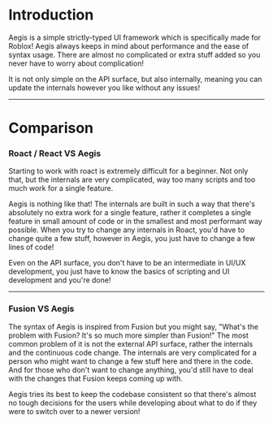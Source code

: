 # Introduction
Aegis is a simple strictly-typed UI framework which is specifically made for Roblox! Aegis always keeps in mind about performance and the ease of syntax usage. There are almost no complicated or extra stuff added so you never have to worry about complication!

It is not only simple on the API surface, but also internally, meaning you can update the internals however you like without any issues!

---

# Comparison
### Roact / React VS Aegis
Starting to work with roact is extremely difficult for a beginner. Not only that, but the internals are very complicated, way too many scripts and too much work for a single feature.

Aegis is nothing like that! The internals are built in such a way that there's absolutely no extra work for a single feature, rather it completes a single feature in small amount of code or in the smallest and most performant way possible. When you try to change any internals in Roact, you'd have to change quite a few stuff, however in Aegis, you just have to change a few lines of code!

Even on the API surface, you don't have to be an intermediate in UI/UX development, you just have to know the basics of scripting and UI development and you're done!

---

### Fusion VS Aegis
The syntax of Aegis is inspired from Fusion but you might say, "What's the problem with Fusion? It's so much more simpler than Fusion!"
The most common problem of it is not the external API surface, rather the internals and the continuous code change. The internals are very complicated for a person who might want to change a few stuff here and there in the code. And for those who don't want to change anything, you'd still have to deal with the changes that Fusion keeps coming up with.

Aegis tries its best to keep the codebase consistent so that there's almost no tough decisions for the users while developing about what to do if they were to switch over to a newer version!

